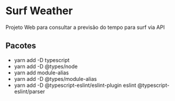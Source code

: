 # Surf Weather
Projeto Web para consultar a previsão do tempo para surf via API

## Pacotes
 * yarn add -D typescript
 * yarn add -D @types/node
 * yarn add module-alias
 * yarn add -D @types/module-alias
 * yarn add -D @typescript-eslint/eslint-plugin eslint @typescript-eslint/parser
  
